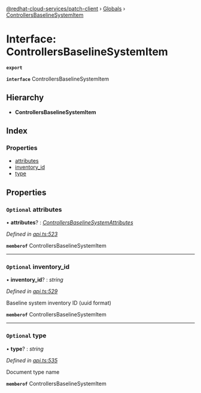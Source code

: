 [@redhat-cloud-services/patch-client](../README.md) › [Globals](../globals.md) › [ControllersBaselineSystemItem](controllersbaselinesystemitem.md)

# Interface: ControllersBaselineSystemItem

**`export`** 

**`interface`** ControllersBaselineSystemItem

## Hierarchy

* **ControllersBaselineSystemItem**

## Index

### Properties

* [attributes](controllersbaselinesystemitem.md#optional-attributes)
* [inventory_id](controllersbaselinesystemitem.md#optional-inventory_id)
* [type](controllersbaselinesystemitem.md#optional-type)

## Properties

### `Optional` attributes

• **attributes**? : *[ControllersBaselineSystemAttributes](controllersbaselinesystemattributes.md)*

*Defined in [api.ts:523](https://github.com/RedHatInsights/javascript-clients/blob/77019e3d/packages/patch/api.ts#L523)*

**`memberof`** ControllersBaselineSystemItem

___

### `Optional` inventory_id

• **inventory_id**? : *string*

*Defined in [api.ts:529](https://github.com/RedHatInsights/javascript-clients/blob/77019e3d/packages/patch/api.ts#L529)*

Baseline system inventory ID (uuid format)

**`memberof`** ControllersBaselineSystemItem

___

### `Optional` type

• **type**? : *string*

*Defined in [api.ts:535](https://github.com/RedHatInsights/javascript-clients/blob/77019e3d/packages/patch/api.ts#L535)*

Document type name

**`memberof`** ControllersBaselineSystemItem
